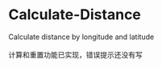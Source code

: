 # Calculate-Distance
Calculate distance by longitude and latitude<br/>
<br/>
计算和重置功能已实现，错误提示还没有写<br/>

